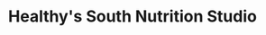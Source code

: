 ---
title: "Healthy's South Nutrition Studio"
url: /zanesville/healthys-south-nutrition-studio/
shop: Bioladen
---